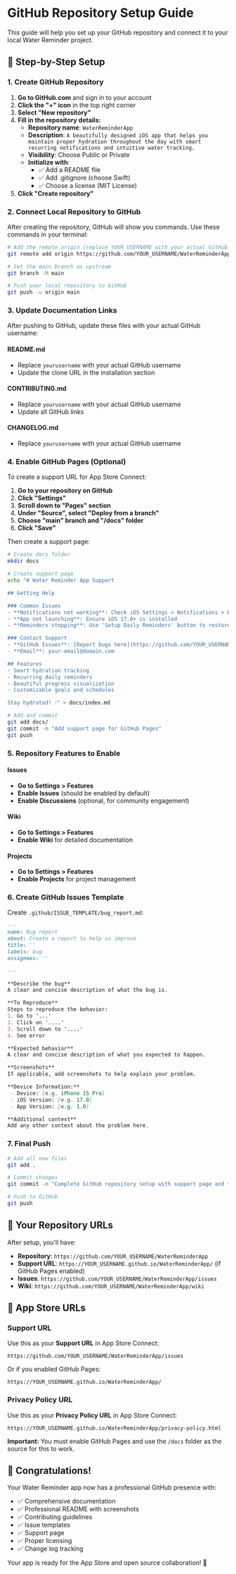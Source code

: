 # GitHub Repository Setup Guide

This guide will help you set up your GitHub repository and connect it to your local Water Reminder project.

## 🚀 Step-by-Step Setup

### 1. Create GitHub Repository

1. **Go to GitHub.com** and sign in to your account
2. **Click the "+" icon** in the top right corner
3. **Select "New repository"**
4. **Fill in the repository details:**
   - **Repository name**: `WaterReminderApp`
   - **Description**: `A beautifully designed iOS app that helps you maintain proper hydration throughout the day with smart recurring notifications and intuitive water tracking.`
   - **Visibility**: Choose Public or Private
   - **Initialize with**: 
     - ✅ Add a README file
     - ✅ Add .gitignore (choose Swift)
     - ✅ Choose a license (MIT License)
5. **Click "Create repository"**

### 2. Connect Local Repository to GitHub

After creating the repository, GitHub will show you commands. Use these commands in your terminal:

```bash
# Add the remote origin (replace YOUR_USERNAME with your actual GitHub username)
git remote add origin https://github.com/YOUR_USERNAME/WaterReminderApp.git

# Set the main branch as upstream
git branch -M main

# Push your local repository to GitHub
git push -u origin main
```

### 3. Update Documentation Links

After pushing to GitHub, update these files with your actual GitHub username:

#### README.md
- Replace `yourusername` with your actual GitHub username
- Update the clone URL in the installation section

#### CONTRIBUTING.md
- Replace `yourusername` with your actual GitHub username
- Update all GitHub links

#### CHANGELOG.md
- Replace `yourusername` with your actual GitHub username

### 4. Enable GitHub Pages (Optional)

To create a support URL for App Store Connect:

1. **Go to your repository on GitHub**
2. **Click "Settings"**
3. **Scroll down to "Pages" section**
4. **Under "Source", select "Deploy from a branch"**
5. **Choose "main" branch and "/docs" folder**
6. **Click "Save"**

Then create a support page:

```bash
# Create docs folder
mkdir docs

# Create support page
echo "# Water Reminder App Support

## Getting Help

### Common Issues
- **Notifications not working**: Check iOS Settings > Notifications > Water Reminder
- **App not launching**: Ensure iOS 17.0+ is installed
- **Reminders stopping**: Use 'Setup Daily Reminders' button to restore

### Contact Support
- **GitHub Issues**: [Report bugs here](https://github.com/YOUR_USERNAME/WaterReminderApp/issues)
- **Email**: your-email@domain.com

## Features
- Smart hydration tracking
- Recurring daily reminders
- Beautiful progress visualization
- Customizable goals and schedules

Stay hydrated! 💧" > docs/index.md

# Add and commit
git add docs/
git commit -m "Add support page for GitHub Pages"
git push
```

### 5. Repository Features to Enable

#### Issues
- **Go to Settings > Features**
- **Enable Issues** (should be enabled by default)
- **Enable Discussions** (optional, for community engagement)

#### Wiki
- **Go to Settings > Features**
- **Enable Wiki** for detailed documentation

#### Projects
- **Go to Settings > Features**
- **Enable Projects** for project management

### 6. Create GitHub Issues Template

Create `.github/ISSUE_TEMPLATE/bug_report.md`:

```markdown
---
name: Bug report
about: Create a report to help us improve
title: ''
labels: bug
assignees: ''

---

**Describe the bug**
A clear and concise description of what the bug is.

**To Reproduce**
Steps to reproduce the behavior:
1. Go to '...'
2. Click on '....'
3. Scroll down to '....'
4. See error

**Expected behavior**
A clear and concise description of what you expected to happen.

**Screenshots**
If applicable, add screenshots to help explain your problem.

**Device Information:**
 - Device: [e.g. iPhone 15 Pro]
 - iOS Version: [e.g. 17.0]
 - App Version: [e.g. 1.0]

**Additional context**
Add any other context about the problem here.
```

### 7. Final Push

```bash
# Add all new files
git add .

# Commit changes
git commit -m "Complete GitHub repository setup with support page and templates"

# Push to GitHub
git push
```

## 🔗 Your Repository URLs

After setup, you'll have:

- **Repository**: `https://github.com/YOUR_USERNAME/WaterReminderApp`
- **Support URL**: `https://YOUR_USERNAME.github.io/WaterReminderApp/` (if GitHub Pages enabled)
- **Issues**: `https://github.com/YOUR_USERNAME/WaterReminderApp/issues`
- **Wiki**: `https://github.com/YOUR_USERNAME/WaterReminderApp/wiki`

## 📱 App Store URLs

### Support URL
Use this as your **Support URL** in App Store Connect:
```
https://github.com/YOUR_USERNAME/WaterReminderApp/issues
```

Or if you enabled GitHub Pages:
```
https://YOUR_USERNAME.github.io/WaterReminderApp/
```

### Privacy Policy URL
Use this as your **Privacy Policy URL** in App Store Connect:
```
https://YOUR_USERNAME.github.io/WaterReminderApp/privacy-policy.html
```

**Important:** You must enable GitHub Pages and use the `/docs` folder as the source for this to work.

## 🎉 Congratulations!

Your Water Reminder app now has a professional GitHub presence with:
- ✅ Comprehensive documentation
- ✅ Professional README with screenshots
- ✅ Contributing guidelines
- ✅ Issue templates
- ✅ Support page
- ✅ Proper licensing
- ✅ Change log tracking

Your app is ready for the App Store and open source collaboration! 🚀
